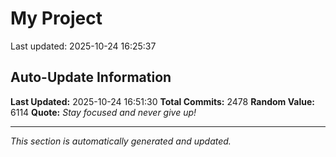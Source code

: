 # My Project


Last updated: 2025-10-24 16:25:37





















































































































































































































































































































































































































































































































































































































































































































































































































































































































































































































































































































































































































































































































































































































































































































































































































































































































































































































































































































































































































































































































































































































































































































































































































































































































































































































































































































































































































































































































































































## Auto-Update Information

**Last Updated:** 2025-10-24 16:51:30
**Total Commits:** 2478
**Random Value:** 6114
**Quote:** _Stay focused and never give up!_

---
_This section is automatically generated and updated._